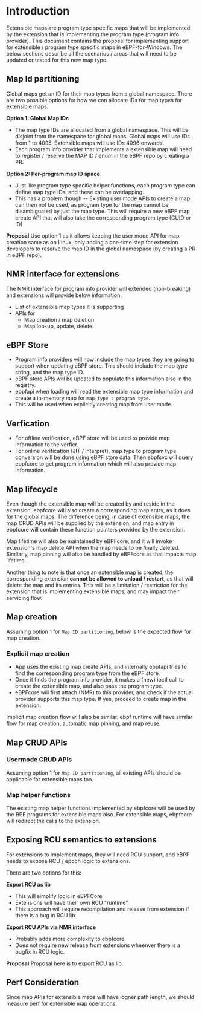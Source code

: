 # Introduction

Extensible maps are program type specific maps that will be implemented by the extension that is implementing the program type (program info provider). This document contains the proposal for implementing support for extensible / program type specific maps in eBPF-for-Windows. The below sections describe all the scenarios / areas that will need to be updated or tested for this new map type.

## Map Id partitioning
Global maps get an ID for their map types from a global namespace. There are two possible options for how we can allocate IDs for map types for extensible maps.

**Option 1: Global Map IDs**
- The map type IDs are allocated from a global namespace. This will be disjoint from the namespace for global maps. Global maps will use IDs from 1 to 4095. Extensible maps will use IDs 4096 onwards.
- Each program info provider that implements a extensible map will need to register / reserve the MAP ID / enum in the eBPF repo by creating a PR.

**Option 2: Per-program map ID space**
- Just like program type specific helper functions, each program type can define map type IDs, and these can be overlapping.
- This has a problem though -- Existing user mode APIs to create a map can then not be used, as program type for the map cannot be disambiguated by just the map type. This will require a new eBPF map create API that will also take the corresponding program type (GUID or ID)

**Proposal**
Use option 1 as it allows keeping the user mode API for map creation same as on Linux, only adding a one-time step for extension developers to reserve the map ID in the global namespace (by creating a PR in eBPF repo).

## NMR interface for extensions
The NMR interface for program info provider will extended (non-breaking) and extensions will provide below information:
 - List of extensible map types it is supporting
 - APIs for
   - Map creation / map deletion
   - Map lookup, update, delete.

## eBPF Store
- Program info providers will now include the map types they are going to support when updating eBPF store. This should include the map type string, and the map type ID.
- eBPF store APIs will be updated to populate this information also in the registry.
- ebpfapi when loading will read the extensible map type information and create a in-memory map for `map-type : program type`.
- This will be used when explicitly creating map from user mode.

## Verfication
- For offline verification, eBPF store will be used to provide map information to the verfier.
- For online verification (JIT / interpret), map type to program type conversion will be done using eBPF store data. Then ebpfsvc will query ebpfcore to get program information which will also provide map information.

## Map lifecycle
Even though the extensible map will be created by and reside in the extension, ebpfcore will also create a corresponding map entry, as it does for the global maps. The difference being, in case of extensible maps, the map CRUD APIs will be supplied by the extension, and map entry in ebpfcore will contain these function pointers provided by the extension.

Map lifetime will also be maintained by eBPFcore, and it will invoke extension's map delete API when the map needs to be finally deleted.
Similarly, map pinning will also be handled by eBPFcore as that impacts map lifetime.

Another thing to note is that once an extensible map is created, the corresponding extension **cannot be allowed to unload / restart**, as that will delete the map and its entries. This will be a limitation / restriction for the extension that is implementing extensible maps, and may impact their servicing flow.

## Map creation
Assuming option 1 for `Map ID partitioning`, below is the expected flow for map creation.

### Explicit map creation
- App uses the existing map create APIs, and internally ebpfapi tries to find the corresponding program type from the eBPF store.
- Once it finds the program info provider, it makes a (new) ioctl call to create the extensible map, and also pass the program type.
- eBPFcore will first attach (NMR) to this provider, and check if the actual provider supports this map type. If yes, proceed to create map in the extension.

Implicit map creation flow will also be similar. ebpf runtime will have similar flow for map creation, automatic map pinning, and map reuse.

## Map CRUD APIs

### Usermode CRUD APIs
Assuming option 1 for `Map ID partitioning`, all existing APIs should be applicable for extensible maps too.

### Map helper functions
The existing map helper functions implemented by ebpfcore will be used by the BPF programs for extensible maps also. For extensible maps, ebpfcore will redirect the calls to the extension.

## Exposing RCU semantics to extensions
For extensions to implement maps, they will need RCU support, and eBPF needs to expose RCU / epoch logic to extensions.

There are two options for this:

**Export RCU as lib**
- This will simplify logic in eBPFCore
- Extensions will have their own RCU "runtime"
- This approach will require recompilation and release from extension if there is a bug in RCU lib.

**Export RCU APIs via NMR interface**
- Probably adds more complexity to ebpfcore.
- Does not require new release from extensions wheenver there is a bugfix in RCU logic.

**Proposal**
Proposal here is to export RCU as lib.

## Perf Consideration
Since map APIs for extensible maps will have logner path length, we should measure perf for extensible map operations.
